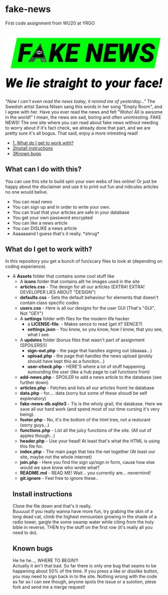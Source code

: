 # fake-news
First code assignment from WU20 at YRGO

<h1><img src="/Assets/icons/fake_news_medium.svg"></h1>

<p>
    <em>"Now I can't even read the news today, it remind me of yesterday..."</em>
            The Swedish artist Sanna Nilsen sang this words in her song "Empty Room", and I agree with her.
            Have you ever read the news and felt "Woho! All is awsome in the world!" I mean, the news are sad, boring and often unintresting.
            FAKE NEWS! The one site where you can read about fake news without needing to worry about if it's fact check, we already done that part,
            and we are pretty sure it's all bogus. That said, enjoy a more intresting read!
</p>

<nav>
    <ul>
        <li><a href="https://github.com/JoeyJaySWE/fake-news#what-do-i-get-to-work-with">1. What do I get to work with?</a></li>
        <li><a href="https://github.com/JoeyJaySWE/fake-news#install-instructions">2Install instructions</a></li>
    <li><a href="https://github.com/JoeyJaySWE/fake-news#known-bugs">3Known bugs</a></li>
    </ul>
</nav>

<h2>What can I do with this?</h2>

<p>
    You can use this site to build spin your own webs of lies online!
    Or just be happy about the disclaimer and use it to print out fun and ridicules articles no one would belive.
    <ul>
        <li>You can read news</li>
        <li>You can sign up and in order to write your own.</li>
        <li>You can trust that your articles are safe in your database</li>
        <li>You get your own password encrypted</li>
        <li>You can like a news article</li>
        <li>You can DISLIKE a news article</li>
        <li>Aaaaaaand I guess that's it really. *shrug*</li>
    </ul> 
</p>

<h2>What do I get to work with?</h2>

In this repository you get a bunch of fun/scary files to look at (depending on coding experience).
<ul>
    <li> 
        A <strong>Assets</strong> folder that contains some cool stuff like
        <ul>
            <li>A <strong>icons</strong> folder that contains allt he images used in the site</li>
            <li><strong>articles.css</strong> - The design for all our articles (EXTRA! EXTRA! DEVELOPER LIES ABOUT "DESIGN")</li>
            <li><strong>defaults.css</strong> - Sets the default behaviour for elements that doesn't contain class specific codes</li>
            <li><strong>users.css</strong> - Here is all our designs for the user GUI (That's "GUI", Not "GEY")</li>
    </li>
    <li>
        A <strong>settings</strong> folder with files for the modern life hacker
            <ul>
                <li>a <strong>LICENSE-file</strong>. - Makes sence to read (get it? SENCE?)</li>
                <li><strong>settings.json</strong> - You know, so you know, how I know, that you see, what I see.</li>
            </ul>
    </li>
    <li>
        A <strong>updates</strong> folder (bonus files that wasn't part of assignment (SPOILERS!))
        <ul>
            <li><strong>sign-out.php</strong> - the page that handles signing out (daaaaa...)</li>
            <li><strong>upload.php</strong> - the page that handles the news upload (probly should have kept this as a funciton...)</li>
            <li><strong>user-check.php</strong> - HERE'S where a lot of stuff happening surounding the user (like a hub page to call functions from)</li>
        </ul>
    </li>
    <li><strong>add-news.php</strong> - SPOILER to add a news article to the database (see further down)</li>
    <li><strong>articles.php</strong> - Fetches and lists all our articles fromt he database</li>
    <li><strong>data.php</strong> - for.... data (sorry but some of these shoudl be self explenatory)</li>
    <li><strong>fake-news-db.sqlite3</strong> - Tis is the wholy grail, the database. Here we save all our hard work (and spend most of our time cursing it's very being).</li>
    <li><strong>footer.php</strong> - No, it's the bottom of the html tree, not a resturant (sorry guys...)</li>
    <li><strong>functions.php</strong> - List all the juicy functions of the site. (All out of apples though...)</li>
    <li><strong>header.php</strong> - Use your head! At least that's what the HTML is using this file for.</li>
    <li><strong>index.php</strong> - The main page that ties the net together (At least our site, maybe not the whole internet)</li>
    <li><strong>join.php</strong> - Here you find the sign up/sign in form, cause how else would we save know who wrote what?</li>
    <li><strong>README.md</strong> - READ ME! Wait... you currently are... nevermind!</li>
    <li><strong>git.ignore</strong> - Feel free to ignore these..</li>
</ul>


<h2>Install instructions</h2>
<p>
    Clone the file down and that's it really. <br>
    Buuuuut if you really wanna have more fun, try grabing the skin of a long dead cat,
    climb the highest mmountain growing in the shade of a radio tower, 
    gargle the some swamp water while citing from the holy bible in reverse,
    THEN try the stuff on the first row (it's really all you need to do).
</p>

<h2>Known bugs</h2>

He he he..., WHERE TO BEGIN?!
<br>
Actually it ain't that bad. So far there is only one bug that seams to be happening about 50% of the time.
If you press a like or disslike button, you may need to sign back in to the site. 
Nothing wrong with the code as far as I can see though, anyone spots the issue or a sulotion, plese fork and send me a merge request!